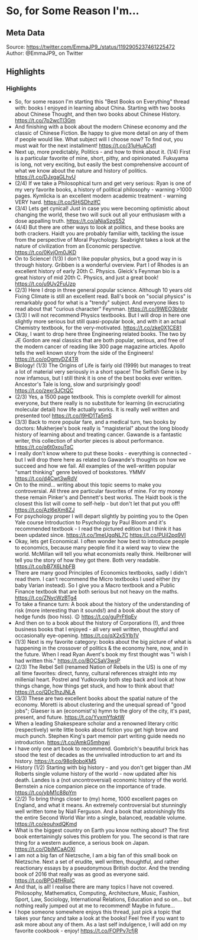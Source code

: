 # So, for Some Reason I'm...

## Meta Data

Source:  https://twitter.com/EmmaJP9_/status/1192905237461225472 
Author: @EmmaJP9_ on Twitter

## Highlights

### Highlights

- So, for some reason I'm starting this "Best Books on Everything" thread with: books I enjoyed in learning about China.
  Starting with two books about Chinese Thought, and then two books about Chinese History. https://t.co/7p2wcTl3Gm
- And finishing with a book about the modern Chinese economy and *the* classic of Chinese Fiction.
  Be happy to give more detail on any of them if people would like.
  What subject will I choose now? To find out, you must wait for the next installment! https://t.co/31uHuACsfI
- Next up, more predictably, Politics - and how to think about it. (1/4)
  First is a particular favorite of mine, short, pithy, and opinionated.
  Fukuyama is long, not very exciting, but easily the best comprehensive account of what we know about the nature and history of politics. https://t.co/DJxgaGLhyU
- (2/4) If we take a Philosophical turn and get very serious:
  Ryan is one of my very favorite books, a history of political philosophy - warning >1000 pages.
  Kymlicka is an excellent modern academic treatment - warning VERY hard. https://t.co/5HjSDhzlfC
- (3/4) Lets get cynical!
  Just in case you were becoming optimistic about changing the world, these two will suck out all your enthusiasm with a dose appalling truth. https://t.co/aNiaSzgS52
- (4/4) But there are other ways to look at politics, and these books are both crackers.
  Haidt you are probably familiar with, tackling the issue from the perspective of Moral Psychology.
  Seabright takes a look at the nature of civilization from an Economic perspective. https://t.co/0KvjOm0JKD
- On to Science! (1/3)
  I don't like popular physics, but a good way in is through history. Gribben is a wonderful overview.
  Part I of Rhodes is an excellent history of early 20th C. Physics. Gleick's Feynman bio is a great history of mid 20th C. Physics, and just a great book! https://t.co/u9Uv2FuUzp
- (2/3) Here I drop in three general popular science.
  Although 10 years old Fixing Climate is still an excellent read. Ball's book on "social physics" is remarkably good for what is a "trendy" subject. And everyone likes to read about that "curious character" Feynman. https://t.co/9WEO3blvbr
- (3/3) I will not recommend Physics textbooks. But I will drop in here one slightly more serious but still quasi-popular book, and with it an actual Chemistry textbook, for the very-motivated. https://t.co/zke0X1CE81
- Okay, I want to drop here three Engineering related books.
  The two by JE Gordon are real classics that are both popular, serious, and free of the modern cancer of reading like 300 page magazine articles.
  Apollo tells the well known story from the side of the Engineers! https://t.co/oOgmyDZ4TR
- Biology! (1/3)
  The Origins of Life is fairly old (1999) but manages to treat a lot of material very seriously in a short space!
  The Selfish Gene is by now infamous, but I still think it is one of the best books ever written.
  Ancestor's Tale is long, slow and surprisingly good! https://t.co/zexr3JCtQC
- (2/3) Yes, a 1500 page textbook. This is complete overkill for almost everyone, but there really is no substitute for learning (in excruciating molecular detail) how life actually works.
  It is really well written and presented too! https://t.co/I9HD1Ta5mS
- (3/3) Back to more popular fare, and a medical turn, two books by doctors:
  Mukherjee's book really is "magisterial" about the long bloody history of learning about and treating cancer.
  Gawande is a fantastic writer, this collection of shorter pieces is about performance. https://t.co/q6t0xouTqC
- I really don't know where to put these books - everything is connected - but I will drop there here as related to Gawande's thoughts on how we succeed and how we fail.
  All examples of the well-written popular "smart thinking" genre beloved of bookstores. YMMV https://t.co/d4Cwt3wRdV
- On to the mind... writing about this topic seems to make you controversial. All three are particular favorites of mine.
  For my money these remain Pinker's and Dennett's best works. The Haidt book is the closest this list will come to self-help - but don't let that put you off! https://t.co/Azl6eXm8ZJ
- For psychology proper I will depart slightly by pointing you to the Open Yale course Introduction to Psychology by Paul Bloom and it's recommended textbook - I read the pictured edition but I think it has been updated since.
  https://t.co/1meUgqNL7C https://t.co/PUiI2pq9VI
- Okay, lets get Economical. I often wonder how best to introduce people to economics, because many people find it a wierd way to view the world.
  McMillan will tell you what economists really think.
  Heilbroner will tell you the story of how they got there.
  Both very readable. https://t.co/bB7X6LhbFB
- There are many good Principles of Economics textbooks, sadly I didn't read them.
  I can't recommend the Micro textbooks I used either (try baby Varian instead).
  So I give you a Macro textbook and a Public Finance textbook that are both serious but not heavy on the maths. https://t.co/ZNycWzBTg4
- To take a finance turn:
  A book about the history of the understanding of risk (more interesting than it sounds!) and a book about the story of hedge funds (boo hiss). 😉 https://t.co/guPrFtIqEy
- And then on to a book about the history of Corporations (!), and three business books that I enjoyed - all very well written, thoughtful and occasionally eye-opening. https://t.co/qX2xSYlb1V
- (1/3) Next is my favorite category: books about the big picture of what is happening in the crossover of politics & the economy here, now, and in the future.
  When I read Ryan Avent's book my first thought was "I wish I had written this." https://t.co/BOCSaV3wsP
- (2/3) The Rebel Sell (renamed Nation of Rebels in the US) is one of my all time favorites: direct, funny, cultural references straight into my millenial heart.
  Postrel and Yudkovsky both step back and look at how things change, how things get stuck, and how to think about that! https://t.co/QDc1hzJNLA
- (3/3) These are two excellent books about the spatial nature of the economy. Moretti is about clustering and the unequal spread of "good jobs"; Glaeser is an (economist's) hymn to the glory of the city, it's past, present, and future. https://t.co/YvxmYfqktW
- When a leading Shakespeare scholar and a renowned literary critic (respectively) write little books about fiction you get high brow and much punch.
  Stephen King's part memoir part writing guide needs no introduction. https://t.co/AmkG5mhgwj
- I have only one art book to recommend.
  Gombrich's beautiful brick has stood the test of decades as the unrivalled introduction to art and its history. https://t.co/98o9oboKM5
- History (1/2)
  Starting with big history - and you don't get bigger than JM Roberts single volume history of the world - now updated after his death.
  Landes is a (not uncontroversial) economic history of the world. Bernstein a nice companion piece on the importance of trade. https://t.co/ybM1c88pYm
- (2/2) To bring things closer to (my) home, 1000 excellent pages on England, and what it means.
  An extremely controversial but stunningly well written tome by Niall Ferguson.
  And a book that astonishingly fits the entire Second World War into a single, balanced, readable volume. https://t.co/eouhxdQKmd
- What is the biggest country on Earth you know nothing about? The first book entertainingly solves this problem for you.
  The second is that rare thing for a western audience, a serious book on Japan. https://t.co/ObjMCaAOXl
- I am not a big fan of Nietzsche, I am a big fan of this small book on Nietzsche.
  Next a set of erudite, well written, thoughtful, and rather reactionary essays by a pseudonymous British doctor.
  And the trending book of 2016 that really was as good as everyone said. https://t.co/BPO4fHRqIC
- And that, is all!
  I realise there are many topics I have not covered. Philosophy, Mathematics, Computing, Architecture, Music, Fashion, Sport, Law, Sociology, International Relations, Education and so on... but nothing really jumped out at me to recommend! Maybe in future...
- I hope someone somewhere enjoys this thread, just pick a topic that takes your fancy and take a look at the books!
  Feel free if you want to ask more about any of them.
  As a last self indulgence, I will add on my favorite cookbook - enjoy! https://t.co/FOPPv7cfjR
